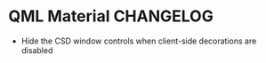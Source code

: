 QML Material CHANGELOG
======================


 * Hide the CSD window controls when client-side decorations are disabled
 
